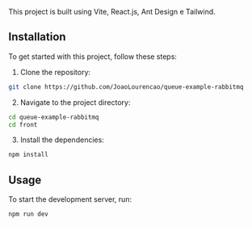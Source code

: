 This project is built using Vite, React.js, Ant Design e Tailwind.

## Installation

To get started with this project, follow these steps:

1. Clone the repository:
  ```sh
  git clone https://github.com/JoaoLourencao/queue-example-rabbitmq 
  ```
2. Navigate to the project directory:
  ```sh
  cd queue-example-rabbitmq
  cd front
  ```
3. Install the dependencies:
  ```sh
  npm install
  ```

## Usage

To start the development server, run:
```sh
npm run dev
```
